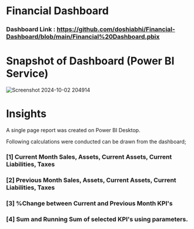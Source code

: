 
# Financial Dashboard

### Dashboard Link : https://github.com/doshiabhi/Financial-Dashboard/blob/main/Financial%20Dashboard.pbix



# Snapshot of Dashboard (Power BI Service)

![Screenshot 2024-10-02 204914](https://github.com/user-attachments/assets/bde895fe-8756-4e1a-a416-91c2b5e8fcfe)



# Insights

A single page report was created on Power BI Desktop.

Following calculations were conducted can be drawn from the dashboard;

### [1] Current Month Sales, Assets, Current Assets, Current Liabilities, Taxes
           
### [2] Previous Month Sales, Assets, Current Assets, Current Liabilities, Taxes
  
### [3] %Change between Current and Previous Month KPI's 

 ### [4] Sum and Running Sum of selected KPI's using parameters.
 

